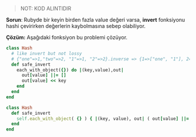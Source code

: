 > NOT: KOD ALINTIDIR

**Sorun**:
Rubyde bir keyin birden fazla value değeri varsa,
**invert** fonksiyonu hashi çevirirken değerlerin kaybolmasına sebep olabiliyor.

**Çözüm:**
Aşağıdaki fonksiyon bu problemi çözüyor.

~~~Ruby
class Hash
  # like invert but not lossy
  # {"one"=>1,"two"=>2, "1"=>1, "2"=>2}.inverse => {1=>["one", "1"], 2=>["two", "2"]}
  def safe_invert
    each_with_object({}) do |(key,value),out|
      out[value] ||= []
      out[value] << key
    end
  end
end

class Hash
  def safe_invert
    self.each_with_object( {} ) { |(key, value), out| ( out[value] ||= [] ) << key }
  end
end
~~~
